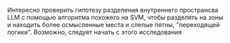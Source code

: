 Интересно проверить гипотезу разделения внутреннего пространсва LLM с помощью алгоритма похожего на SVM, чтобы разделять на зоны и находить более осмысленные места и слепые пятны, "переходящей логики". 
Возможно, следует начать с этого исследования


